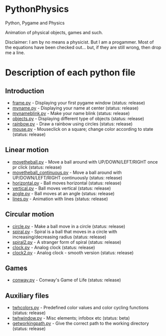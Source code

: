 # PythonPhysics
Python, Pygame and Physics

Animation of physical objects, games and such.

Disclaimer: I am by no means a physicist. But I am a progammer. Most of the equations have been checked out... but, if they are still wrong, then drop me a line.
# Description of each python file

## Introduction
* [frame.py](https://github.com/tomwh2010/PythonPhysics/blob/master/Python/frame.py "frame.py") - Displaying your first pygame window (status: release)
* [myname.py](https://github.com/tomwh2010/PythonPhysics/blob/master/Python/myname.py "myname.py") - Displaying your name at center (status: release)
* [mynameblink.py](https://github.com/tomwh2010/PythonPhysics/blob/master/Python/mynameblink.py "mynameblink.py") - Make your name blink (status: release)
* [objects.py](https://github.com/tomwh2010/PythonPhysics/blob/master/Python/objects.py "objects.py") - Displaying different type of objects (status: release)
* [rainbow.py](https://github.com/tomwh2010/PythonPhysics/blob/master/Python/rainbow.py "rainbow.py") - Draw a rainbow using circles (status: release)
* [mouse.py](https://github.com/tomwh2010/PythonPhysics/blob/master/Python/mouse.py "mouse.py") - Mouseclick on a square; change color according to state (status: release)

## Linear motion
* [movetheball.py](https://github.com/tomwh2010/PythonPhysics/blob/master/Python/movetheball.py "movetheball.py") - Move a ball around with UP/DOWN/LEFT/RIGHT once pr click (status: release)
* [movetheball_continuous.py](https://github.com/tomwh2010/PythonPhysics/blob/master/Python/movetheball_continuous.py "movetheball_continuous.py") - Move a ball around with UP/DOWN/LEFT/RIGHT continuously (status: release)
* [horizontal.py](https://github.com/tomwh2010/PythonPhysics/blob/master/Python/horizontal.py "horizontal.py") - Ball moves horizontal (status: release)
* [vertical.py](https://github.com/tomwh2010/PythonPhysics/blob/master/Python/vertical.py "vertical.py") - Ball moves vertical (status: release)
* [angle.py](https://github.com/tomwh2010/PythonPhysics/blob/master/Python/angle.py "angle.py") - Ball moves at an angle (status: release)
* [lines.py](https://github.com/tomwh2010/PythonPhysics/blob/master/Python/lines.py "lines.py") - Animation with lines (status: release)

## Circular motion
* [circle.py](https://github.com/tomwh2010/PythonPhysics/blob/master/Python/circle.py "circle.py") - Make a ball move in a circle (status: release)
* [spiral.py](https://github.com/tomwh2010/PythonPhysics/blob/master/Python/spiral.py "spiral.py") - Spiral is a ball that moves in a circle with increasing/decreasing radius (status: release)
* [spiral2.py](https://github.com/tomwh2010/PythonPhysics/blob/master/Python/spiral2.py "spiral2.py") - A stranger form of spiral (status: release)
* [clock.py](https://github.com/tomwh2010/PythonPhysics/blob/master/Python/clock.py "clock.py") - Analog clock (status: release)
* [clock2.py](https://github.com/tomwh2010/PythonPhysics/blob/master/Python/clock2.py "clock2.py") - Analog clock - smooth version (status: release)

## Games
* [conway.py](https://github.com/tomwh2010/PythonPhysics/blob/master/Python/conway.py "conway.py") - Conway's Game of Life (status: release)

## Auxiliary files
* [twhcolors.py](https://github.com/tomwh2010/PythonPhysics/blob/master/Python/twhcolors.py "twhcolors.py") - Predefined color values and color cycling functions (status: release)
* [twhwindow.py](https://github.com/tomwh2010/PythonPhysics/blob/master/Python/twhwindow.py "twhwindow.py") - Misc elements; infobox etc (status: beta)
* [getworkingpath.py](https://github.com/tomwh2010/PythonPhysics/blob/master/Python/getworkingpath.py "getworkingpath.py") - Give the correct path to the working directory (status: release)